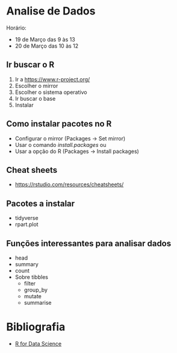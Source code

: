 # Analise de Dados
Horário:
- 19 de Março das 9 às 13
- 20 de Março das 10 às 12

 
## Ir buscar o R
1. Ir a https://www.r-project.org/
1. Escolher o mirror
2. Escolher o sistema operativo
3. Ir buscar o base
4. Instalar
## Como instalar pacotes no R
- Configurar o mirror (Packages -> Set mirror)
- Usar o comando *install.packages* ou
- Usar a opção do R (Packages -> Install packages)
## Cheat sheets
- https://rstudio.com/resources/cheatsheets/
## Pacotes a instalar
- tidyverse
- rpart.plot

## Funções interessantes para analisar dados
- head
- summary
- count
- Sobre tibbles
  - filter
  - group_by
  - mutate
  - summarise

# Bibliografia
- [R for Data Science](https://r4ds.had.co.nz/index.html)
